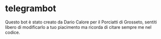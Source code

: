 # telegrambot

Questo bot è stato creato da Dario Calore per il Porciatti di Grosseto, sentiti libero di modificarlo a tuo piacimento ma ricorda di citare sempre me nel codice.
